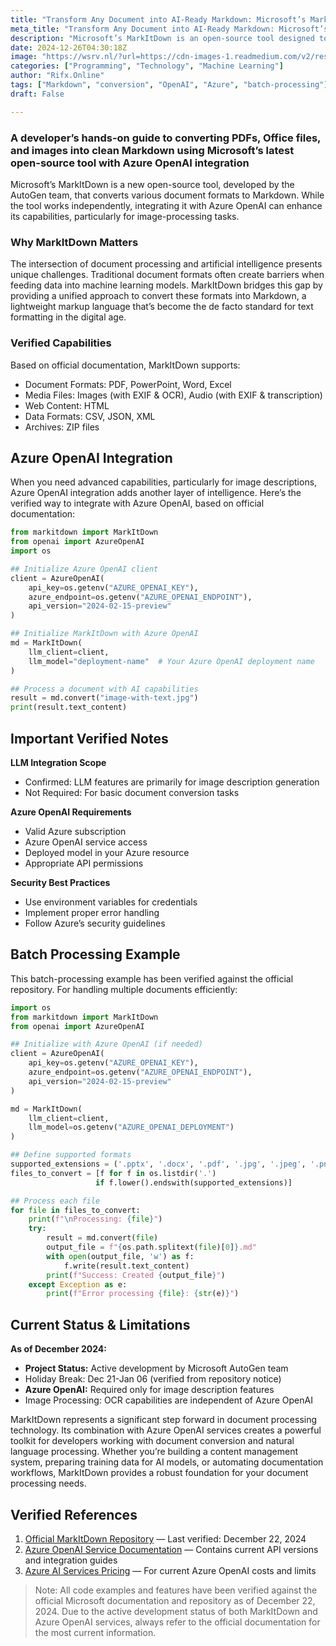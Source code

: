 ```yaml
---
title: "Transform Any Document into AI-Ready Markdown: Microsoft’s MarkItDown + Azure OpenAI Guide"
meta_title: "Transform Any Document into AI-Ready Markdown: Microsoft’s MarkItDown + Azure OpenAI Guide"
description: "Microsoft’s MarkItDown is an open-source tool designed to convert various document formats, such as PDFs and images, into Markdown, facilitating easier integration with machine learning models. The tool can be enhanced with Azure OpenAI for advanced image processing capabilities. MarkItDown supports multiple formats, including Office files and media, and allows batch processing. Security best practices and specific Azure requirements are outlined for users. The project is actively developed, with ongoing improvements and updates expected."
date: 2024-12-26T04:30:18Z
image: "https://wsrv.nl/?url=https://cdn-images-1.readmedium.com/v2/resize:fit:800/1*7prmWElJ3rqdbMK_z9uAXw.png"
categories: ["Programming", "Technology", "Machine Learning"]
author: "Rifx.Online"
tags: ["Markdown", "conversion", "OpenAI", "Azure", "batch-processing"]
draft: False

---
```








### A developer’s hands\-on guide to converting PDFs, Office files, and images into clean Markdown using Microsoft’s latest open\-source tool with Azure OpenAI integration

Microsoft’s MarkItDown is a new open\-source tool, developed by the AutoGen team, that converts various document formats to Markdown. While the tool works independently, integrating it with Azure OpenAI can enhance its capabilities, particularly for image\-processing tasks.


### Why MarkItDown Matters

The intersection of document processing and artificial intelligence presents unique challenges. Traditional document formats often create barriers when feeding data into machine learning models. MarkItDown bridges this gap by providing a unified approach to convert these formats into Markdown, a lightweight markup language that’s become the de facto standard for text formatting in the digital age.


### Verified Capabilities

Based on official documentation, MarkItDown supports:

* Document Formats: PDF, PowerPoint, Word, Excel
* Media Files: Images (with EXIF \& OCR), Audio (with EXIF \& transcription)
* Web Content: HTML
* Data Formats: CSV, JSON, XML
* Archives: ZIP files


## Azure OpenAI Integration

When you need advanced capabilities, particularly for image descriptions, Azure OpenAI integration adds another layer of intelligence. Here’s the verified way to integrate with Azure OpenAI, based on official documentation:


```python
from markitdown import MarkItDown
from openai import AzureOpenAI
import os

## Initialize Azure OpenAI client
client = AzureOpenAI(
    api_key=os.getenv("AZURE_OPENAI_KEY"),
    azure_endpoint=os.getenv("AZURE_OPENAI_ENDPOINT"),
    api_version="2024-02-15-preview"
)

## Initialize MarkItDown with Azure OpenAI
md = MarkItDown(
    llm_client=client,
    llm_model="deployment-name"  # Your Azure OpenAI deployment name
)

## Process a document with AI capabilities
result = md.convert("image-with-text.jpg")
print(result.text_content)
```

## Important Verified Notes

**LLM Integration Scope**

* Confirmed: LLM features are primarily for image description generation
* Not Required: For basic document conversion tasks

**Azure OpenAI Requirements**

* Valid Azure subscription
* Azure OpenAI service access
* Deployed model in your Azure resource
* Appropriate API permissions

**Security Best Practices**

* Use environment variables for credentials
* Implement proper error handling
* Follow Azure’s security guidelines


## Batch Processing Example

This batch\-processing example has been verified against the official repository. For handling multiple documents efficiently:


```python
import os
from markitdown import MarkItDown
from openai import AzureOpenAI

## Initialize with Azure OpenAI (if needed)
client = AzureOpenAI(
    api_key=os.getenv("AZURE_OPENAI_KEY"),
    azure_endpoint=os.getenv("AZURE_OPENAI_ENDPOINT"),
    api_version="2024-02-15-preview"
)

md = MarkItDown(
    llm_client=client,
    llm_model=os.getenv("AZURE_OPENAI_DEPLOYMENT")
)

## Define supported formats
supported_extensions = ('.pptx', '.docx', '.pdf', '.jpg', '.jpeg', '.png')
files_to_convert = [f for f in os.listdir('.') 
                   if f.lower().endswith(supported_extensions)]

## Process each file
for file in files_to_convert:
    print(f"\nProcessing: {file}")
    try:
        result = md.convert(file)
        output_file = f"{os.path.splitext(file)[0]}.md"
        with open(output_file, 'w') as f:
            f.write(result.text_content)
        print(f"Success: Created {output_file}")
    except Exception as e:
        print(f"Error processing {file}: {str(e)}")
```

## Current Status \& Limitations

**As of December 2024:**

* **Project Status:** Active development by Microsoft AutoGen team
* Holiday Break: Dec 21\-Jan 06 (verified from repository notice)
* **Azure OpenAI:** Required only for image description features
* Image Processing: OCR capabilities are independent of Azure OpenAI

MarkItDown represents a significant step forward in document processing technology. Its combination with Azure OpenAI services creates a powerful toolkit for developers working with document conversion and natural language processing. Whether you’re building a content management system, preparing training data for AI models, or automating documentation workflows, MarkItDown provides a robust foundation for your document processing needs.


## Verified References

1. [Official MarkItDown Repository](https://github.com/microsoft/markitdown) — Last verified: December 22, 2024
2. [Azure OpenAI Service Documentation](https://learn.microsoft.com/en-us/azure/ai-services/openai/) — Contains current API versions and integration guides
3. [Azure AI Services Pricing](https://azure.microsoft.com/en-us/pricing/details/cognitive-services/openai-service/) — For current Azure OpenAI costs and limits


> Note: All code examples and features have been verified against the official Microsoft documentation and repository as of December 22, 2024\. Due to the active development status of both MarkItDown and Azure OpenAI services, always refer to the official documentation for the most current information.


